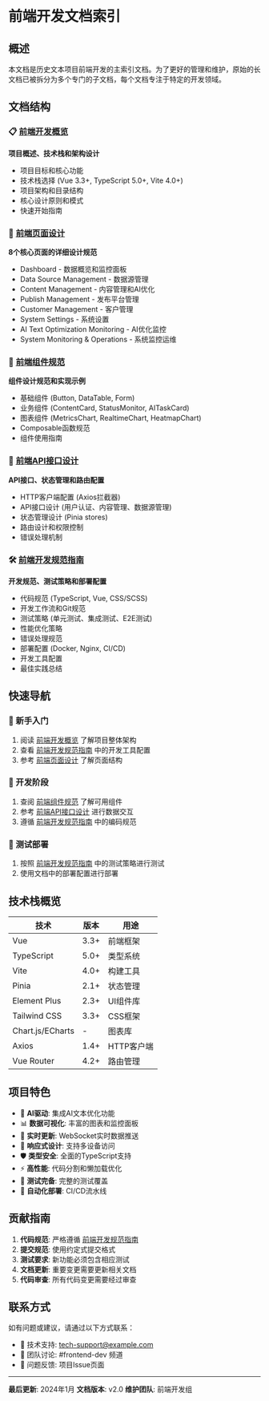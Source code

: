 # 前端开发文档索引

## 概述

本文档是历史文本项目前端开发的主索引文档。为了更好的管理和维护，原始的长文档已被拆分为多个专门的子文档，每个文档专注于特定的开发领域。

## 文档结构

### 📋 [前端开发概览](./frontend-overview.md)
**项目概述、技术栈和架构设计**

- 项目目标和核心功能
- 技术栈选择 (Vue 3.3+, TypeScript 5.0+, Vite 4.0+)
- 项目架构和目录结构
- 核心设计原则和模式
- 快速开始指南

### 🎨 [前端页面设计](./frontend-pages.md)
**8个核心页面的详细设计规范**

- Dashboard - 数据概览和监控面板
- Data Source Management - 数据源管理
- Content Management - 内容管理和AI优化
- Publish Management - 发布平台管理
- Customer Management - 客户管理
- System Settings - 系统设置
- AI Text Optimization Monitoring - AI优化监控
- System Monitoring & Operations - 系统监控运维

### 🧩 [前端组件规范](./frontend-components.md)
**组件设计规范和实现示例**

- 基础组件 (Button, DataTable, Form)
- 业务组件 (ContentCard, StatusMonitor, AITaskCard)
- 图表组件 (MetricsChart, RealtimeChart, HeatmapChart)
- Composable函数规范
- 组件使用指南

### 🔌 [前端API接口设计](./frontend-api.md)
**API接口、状态管理和路由配置**

- HTTP客户端配置 (Axios拦截器)
- API接口设计 (用户认证、内容管理、数据源管理)
- 状态管理设计 (Pinia stores)
- 路由设计和权限控制
- 错误处理机制

### 🛠️ [前端开发规范指南](./frontend-development-guide.md)
**开发规范、测试策略和部署配置**

- 代码规范 (TypeScript, Vue, CSS/SCSS)
- 开发工作流和Git规范
- 测试策略 (单元测试、集成测试、E2E测试)
- 性能优化策略
- 错误处理规范
- 部署配置 (Docker, Nginx, CI/CD)
- 开发工具配置
- 最佳实践总结

## 快速导航

### 🚀 新手入门
1. 阅读 [前端开发概览](./frontend-overview.md) 了解项目整体架构
2. 查看 [前端开发规范指南](./frontend-development-guide.md) 中的开发工具配置
3. 参考 [前端页面设计](./frontend-pages.md) 了解页面结构

### 🔧 开发阶段
1. 查阅 [前端组件规范](./frontend-components.md) 了解可用组件
2. 参考 [前端API接口设计](./frontend-api.md) 进行数据交互
3. 遵循 [前端开发规范指南](./frontend-development-guide.md) 中的编码规范

### 🧪 测试部署
1. 按照 [前端开发规范指南](./frontend-development-guide.md) 中的测试策略进行测试
2. 使用文档中的部署配置进行部署

## 技术栈概览

| 技术 | 版本 | 用途 |
|------|------|------|
| Vue | 3.3+ | 前端框架 |
| TypeScript | 5.0+ | 类型系统 |
| Vite | 4.0+ | 构建工具 |
| Pinia | 2.1+ | 状态管理 |
| Element Plus | 2.3+ | UI组件库 |
| Tailwind CSS | 3.3+ | CSS框架 |
| Chart.js/ECharts | - | 图表库 |
| Axios | 1.4+ | HTTP客户端 |
| Vue Router | 4.2+ | 路由管理 |

## 项目特色

- 🎯 **AI驱动**: 集成AI文本优化功能
- 📊 **数据可视化**: 丰富的图表和监控面板
- 🔄 **实时更新**: WebSocket实时数据推送
- 📱 **响应式设计**: 支持多设备访问
- 🛡️ **类型安全**: 全面的TypeScript支持
- ⚡ **高性能**: 代码分割和懒加载优化
- 🧪 **测试完备**: 完整的测试覆盖
- 🚀 **自动化部署**: CI/CD流水线

## 贡献指南

1. **代码规范**: 严格遵循 [前端开发规范指南](./frontend-development-guide.md)
2. **提交规范**: 使用约定式提交格式
3. **测试要求**: 新功能必须包含相应测试
4. **文档更新**: 重要变更需要更新相关文档
5. **代码审查**: 所有代码变更需要经过审查

## 联系方式

如有问题或建议，请通过以下方式联系：

- 📧 技术支持: tech-support@example.com
- 💬 团队讨论: #frontend-dev 频道
- 📝 问题反馈: 项目Issue页面

---

**最后更新**: 2024年1月
**文档版本**: v2.0
**维护团队**: 前端开发组